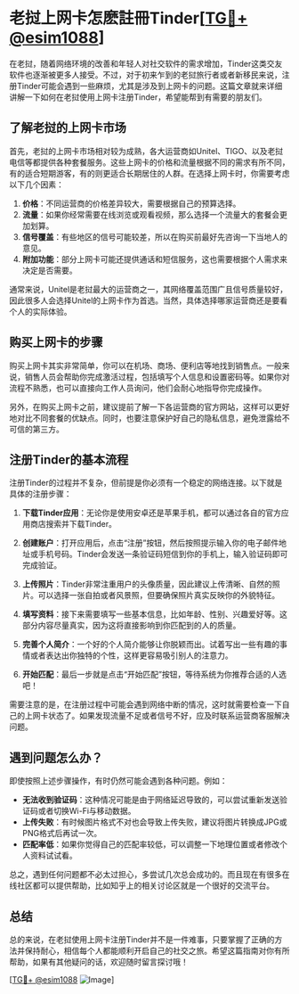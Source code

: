 # 老挝上网卡怎麽註冊Tinder[[TG💪+ @esim1088](https://t.me/s/esim1088)]

在老挝，随着网络环境的改善和年轻人对社交软件的需求增加，Tinder这类交友软件也逐渐被更多人接受。不过，对于初来乍到的老挝旅行者或者新移民来说，注册Tinder可能会遇到一些麻烦，尤其是涉及到上网卡的问题。这篇文章就来详细讲解一下如何在老挝使用上网卡注册Tinder，希望能帮到有需要的朋友们。

## 了解老挝的上网卡市场

首先，老挝的上网卡市场相对较为成熟，各大运营商如Unitel、TIGO、以及老挝电信等都提供各种套餐服务。这些上网卡的价格和流量根据不同的需求有所不同，有的适合短期游客，有的则更适合长期居住的人群。在选择上网卡时，你需要考虑以下几个因素：

1. **价格**：不同运营商的价格差异较大，需要根据自己的预算选择。
2. **流量**：如果你经常需要在线浏览或观看视频，那么选择一个流量大的套餐会更加划算。
3. **信号覆盖**：有些地区的信号可能较差，所以在购买前最好先咨询一下当地人的意见。
4. **附加功能**：部分上网卡可能还提供通话和短信服务，这也需要根据个人需求来决定是否需要。

通常来说，Unitel是老挝最大的运营商之一，其网络覆盖范围广且信号质量较好，因此很多人会选择Unitel的上网卡作为首选。当然，具体选择哪家运营商还是要看个人的实际体验。

## 购买上网卡的步骤

购买上网卡其实非常简单，你可以在机场、商场、便利店等地找到销售点。一般来说，销售人员会帮助你完成激活过程，包括填写个人信息和设置密码等。如果你对流程不熟悉，也可以直接向工作人员询问，他们会耐心地指导你完成操作。

另外，在购买上网卡之前，建议提前了解一下各运营商的官方网站，这样可以更好地对比不同套餐的优缺点。同时，也要注意保护好自己的隐私信息，避免泄露给不可信的第三方。

## 注册Tinder的基本流程

注册Tinder的过程并不复杂，但前提是你必须有一个稳定的网络连接。以下就是具体的注册步骤：

1. **下载Tinder应用**：无论你是使用安卓还是苹果手机，都可以通过各自的官方应用商店搜索并下载Tinder。
   
2. **创建账户**：打开应用后，点击“注册”按钮，然后按照提示输入你的电子邮件地址或手机号码。Tinder会发送一条验证码短信到你的手机上，输入验证码即可完成验证。

3. **上传照片**：Tinder非常注重用户的头像质量，因此建议上传清晰、自然的照片。可以选择一张自拍或者风景照，但要确保照片真实反映你的外貌特征。

4. **填写资料**：接下来需要填写一些基本信息，比如年龄、性别、兴趣爱好等。这部分内容尽量真实，因为这将直接影响到你匹配到的人的质量。

5. **完善个人简介**：一个好的个人简介能够让你脱颖而出。试着写出一些有趣的事情或者表达出你独特的个性，这样更容易吸引别人的注意力。

6. **开始匹配**：最后一步就是点击“开始匹配”按钮，等待系统为你推荐合适的人选吧！

需要注意的是，在注册过程中可能会遇到网络中断的情况，这时就需要检查一下自己的上网卡状态了。如果发现流量不足或者信号不好，应及时联系运营商客服解决问题。

## 遇到问题怎么办？

即使按照上述步骤操作，有时仍然可能会遇到各种问题。例如：

- **无法收到验证码**：这种情况可能是由于网络延迟导致的，可以尝试重新发送验证码或者切换Wi-Fi与移动数据。
- **上传失败**：有时候图片格式不对也会导致上传失败，建议将图片转换成JPG或PNG格式后再试一次。
- **匹配率低**：如果你觉得自己的匹配率较低，可以调整一下地理位置或者修改个人资料试试看。

总之，遇到任何问题都不必太过担心，多尝试几次总会成功的。而且现在有很多在线社区都可以提供帮助，比如知乎上的相关讨论区就是一个很好的交流平台。

## 总结

总的来说，在老挝使用上网卡注册Tinder并不是一件难事，只要掌握了正确的方法并保持耐心，相信每个人都能顺利开启自己的社交之旅。希望这篇指南对你有所帮助，如果有其他疑问的话，欢迎随时留言探讨哦！

[[TG💪+ @esim1088](https://t.me/s/esim1088) ![Image](https://i.postimg.cc/4NQfJmqS/Snipaste-2025-05-13-00-14-12.png)]